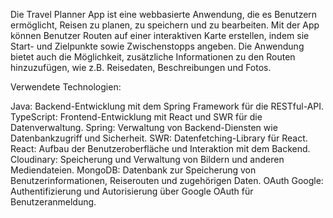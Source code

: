 Die Travel Planner App ist eine webbasierte Anwendung, die es Benutzern ermöglicht, Reisen zu planen, zu speichern und zu bearbeiten. Mit der App können Benutzer Routen auf einer interaktiven Karte erstellen, indem sie Start- und Zielpunkte sowie Zwischenstopps angeben. Die Anwendung bietet auch die Möglichkeit, zusätzliche Informationen zu den Routen hinzuzufügen, wie z.B. Reisedaten, Beschreibungen und Fotos.

Verwendete Technologien:

Java: Backend-Entwicklung mit dem Spring Framework für die RESTful-API.
TypeScript: Frontend-Entwicklung mit React und SWR für die Datenverwaltung.
Spring: Verwaltung von Backend-Diensten wie Datenbankzugriff und Sicherheit.
SWR: Datenfetching-Library für React.
React: Aufbau der Benutzeroberfläche und Interaktion mit dem Backend.
Cloudinary: Speicherung und Verwaltung von Bildern und anderen Mediendateien.
MongoDB: Datenbank zur Speicherung von Benutzerinformationen, Reiserouten und zugehörigen Daten.
OAuth Google: Authentifizierung und Autorisierung über Google OAuth für Benutzeranmeldung.
